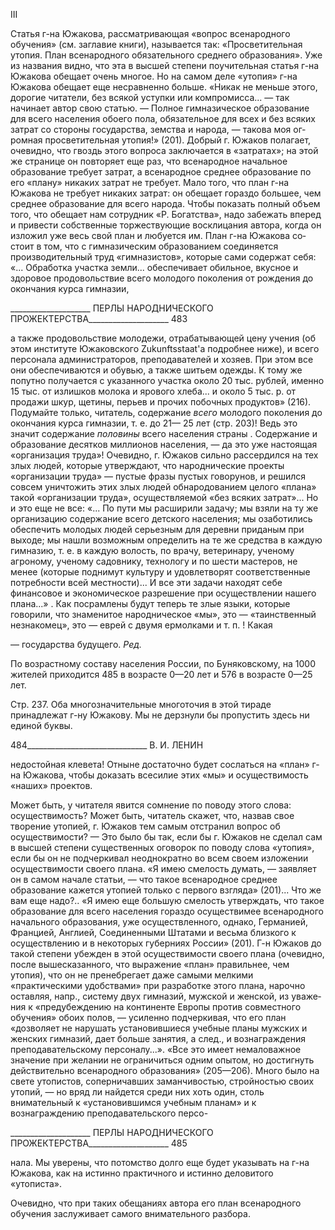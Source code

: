III

Статья г-на Южакова, рассматривающая «вопрос всенародного обучения» (см. за­главие книги), называется так: «Просветительная утопия. План всенародного обяза­тельного среднего образования». Уже из названия видно, что эта в высшей степени по­учительная статья г-на Южакова обещает очень многое. Но на самом деле «утопия» г-на Южакова обещает еще несравненно больше. «Никак не меньше этого, дорогие чита­тели, без всякой уступки или компромисса... — так начинает автор свою статью. — Полное гимназическое образование для всего населения обоего пола, обязательное для всех и без всяких затрат со стороны государства, земства и народа, — такова моя ог­ромная просветительная утопия!» (201). Добрый г. Южаков полагает, очевидно, что гвоздь этого вопроса заключается в «затратах»; на этой же странице он повторяет еще раз, что всенародное начальное образование требует затрат, а всенародное среднее об­разование по его «плану» никаких затрат не требует. Мало того, что план г-на Южакова не требует никаких затрат: он обещает гораздо большее, чем среднее образование для всего народа. Чтобы показать полный объем того, что обещает нам сотрудник «Р. Бо­гатства», надо забежать вперед и привести собственные торжествующие восклицания автора, когда он изложил уже весь свой план и любуется им. План г-на Южакова со­стоит в том, что с гимназическим образованием соединяется производительный труд «гимназистов», которые сами содержат себя: «... Обработка участка земли... обеспечи­вает обильное, вкусное и здоровое продовольствие всего молодого поколения от рож­дения до окончания курса гимназии,

  

____________________ ПЕРЛЫ НАРОДНИЧЕСКОГО ПРОЖЕКТЕРСТВА____________________ 483

а также продовольствие молодежи, отрабатывающей цену учения (об этом институте Южаковского Zukunftsstaat'a подробнее ниже), и всего персонала администраторов, преподавателей и хозяев. При этом все они обеспечиваются и обувью, а также шитьем одежды. К тому же попутно получается с указанного участка около 20 тыс. рублей, именно 15 тыс. от излишков молока и ярового хлеба... и около 5 тыс. р. от продажи шкур, щетины, перьев и прочих побочных продуктов» (216). Подумайте только, чита­тель, содержание _всего_ молодого поколения до окончания курса гимназии, т. е. до 21— 25 лет (стр. 203)! Ведь это значит содержание _половины_ всего населения страны . Со­держание и образование десятков миллионов населения, — да это уже настоящая «ор­ганизация труда»! Очевидно, г. Южаков сильно рассердился на тех злых людей, кото­рые утверждают, что народнические проекты «организации труда» — пустые фразы пустых говорунов, и решился совсем уничтожить этих злых людей обнародованием це­лого «плана» такой «организации труда», осуществляемой «без всяких затрат»... Но и это еще не все: «... По пути мы расширили задачу; мы взяли на ту же организацию со­держание всего детского населения; мы озаботились обеспечить молодых людей серь­езным для деревни приданым при выходе; мы нашли возможным определить на те же средства в каждую гимназию, т. е. в каждую волость, по врачу, ветеринару, ученому агроному, ученому садовнику, технологу и по шести мастеров, не менее (которые под­нимут культуру и удовлетворят соответственные потребности всей местности)... И все эти задачи находят себе финансовое и экономическое разрешение при осуществлении нашего плана...» . Как посрамлены будут теперь те злые языки, которые говорили, что знаменитое народническое «мы», это — «таинственный незнакомец», это — еврей с двумя ермолками и т. п. ! Какая

— государства будущего. _Ред._

По возрастному составу населения России, по Буняковскому, на 1000 жителей приходится 485 в возрасте 0—20 лет и 576 в возрасте 0—25 лет.

Стр. 237. Оба многозначительные многоточия в этой тираде принадлежат г-ну Южакову. Мы не дерзнули бы пропустить здесь ни единой буквы.

  

484______________________________ В. И. ЛЕНИН

недостойная клевета! Отныне достаточно будет сослаться на «план» г-на Южакова, чтобы доказать всесилие этих «мы» и осуществимость «наших» проектов.

Может быть, у читателя явится сомнение по поводу этого слова: осуществимость? Может быть, читатель скажет, что, назвав свое творение утопией, г. Южаков тем самым отстранил вопрос об осуществимости? — Это было бы так, если бы г. Южаков не сде­лал сам в высшей степени существенных оговорок по поводу слова «утопия», если бы он не подчеркивал неоднократно во всем своем изложении осуществимости своего плана. «Я имею смелость думать, — заявляет он в самом начале статьи, — что такое всенародное среднее образование кажется утопией только с первого взгляда» (201)... Что же вам еще надо?.. «Я имею еще большую смелость утверждать, что такое образо­вание для всего населения гораздо осуществимее всенародного начального образова­ния, уже осуществленного, однако, Германией, Францией, Англией, Соединенными Штатами и весьма близкого к осуществлению и в некоторых губерниях России» (201). Г-н Южаков до такой степени убежден в этой осуществимости своего плана (очевидно, после вышесказанного, что выражение «план» правильнее, чем утопия), что он не пре­небрегает даже самыми мелкими «практическими удобствами» при разработке этого плана, нарочно оставляя, напр., систему двух гимназий, мужской и женской, из уваже­ния к «предубеждению на континенте Европы против совместного обучения» обоих полов, — усиленно подчеркивая, что его план «дозволяет не нарушать установившиеся учебные планы мужских и женских гимназий, дает больше занятия, а след., и возна­граждения преподавательскому персоналу...». «Все это имеет немаловажное значение при желании не ограничиться одним опытом, но достигнуть действительно всенарод­ного образования» (205—206). Много было на свете утопистов, соперничавших заман­чивостью, стройностью своих утопий, — но вряд ли найдется среди них хоть один, столь внимательный к «установившимся учебным планам» и к вознаграждению препо­давательского персо-

  

____________________ ПЕРЛЫ НАРОДНИЧЕСКОГО ПРОЖЕКТЕРСТВА____________________ 485

нала. Мы уверены, что потомство долго еще будет указывать на г-на Южакова, как на истинно практичного и истинно деловитого «утописта».

Очевидно, что при таких обещаниях автора его план всенародного обучения заслу­живает самого внимательного разбора.